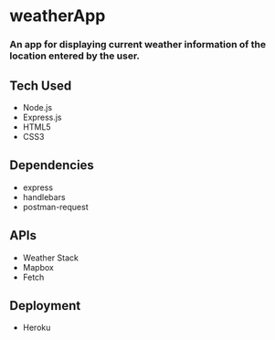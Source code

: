 # weatherApp
### An app for displaying current weather information of the location entered by the user.
## Tech Used
* Node.js
* Express.js
* HTML5
* CSS3
## Dependencies
* express
* handlebars
* postman-request
## APIs 
* Weather Stack
* Mapbox
* Fetch 
## Deployment
* Heroku
